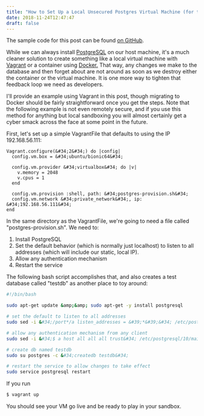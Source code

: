 ```yaml
---
title: "How to Set Up a Local Unsecured Postgres Virtual Machine (for testing)"
date: 2018-11-24T12:47:47
draft: false
---
```


The sample code for this post can be found [on GitHub](https://github.com/nfisher23/integration-testing-postgres-and-spring/tree/master/postgres-vm-sandbox).

While we can always install [PostgreSQL](https://www.postgresql.org/) on our host machine, it&#39;s a much cleaner solution to create something like a local virtual machine with [Vagrant](https://www.vagrantup.com/) or a container using [Docker.](https://www.docker.com/) That way, any changes we make to the database and then forget about are not around as soon as we destroy either the container or the virtual machine. It is one more way to tighten that feedback loop we need as developers.

I&#39;ll provide an example using Vagrant in this post, though migrating to Docker should be fairly straightforward once you get the steps. Note that the following example is not even remotely secure, and if you use this method for anything but local sandboxing you will almost certainly get a cyber smack across the face at some point in the future.

First, let&#39;s set up a simple VagrantFile that defaults to using the IP 192.168.56.111:

```
Vagrant.configure(&#34;2&#34;) do |config|
  config.vm.box = &#34;ubuntu/bionic64&#34;

  config.vm.provider &#34;virtualbox&#34; do |v|
    v.memory = 2048
    v.cpus = 1
  end

  config.vm.provision :shell, path: &#34;postgres-provision.sh&#34;
  config.vm.network &#34;private_network&#34;, ip: &#34;192.168.56.111&#34;
end
```

In the same directory as the VagrantFile, we&#39;re going to need a file called &#34;postgres-provision.sh&#34;. We need to:

1. Install PostgreSQL
2. Set the default behavior (which is normally just localhost) to listen to all addresses (which will include our static, local IP).
3. Allow any authentication mechanism
4. Restart the service

The following bash script accomplishes that, and also creates a test database called &#34;testdb&#34; as another place to toy around:

```bash
#!/bin/bash

sudo apt-get update &amp;&amp; sudo apt-get -y install postgresql

# set the default to listen to all addresses
sudo sed -i &#34;/port*/a listen_addresses = &#39;*&#39;&#34; /etc/postgresql/10/main/postgresql.conf

# allow any authentication mechanism from any client
sudo sed -i &#34;$ a host all all all trust&#34; /etc/postgresql/10/main/pg_hba.conf

# create db named testdb
sudo su postgres -c &#34;createdb testdb&#34;

# restart the service to allow changes to take effect
sudo service postgresql restart
```

If you run

```bash
$ vagrant up
```

You should see your VM go live and be ready to play in your sandbox.
